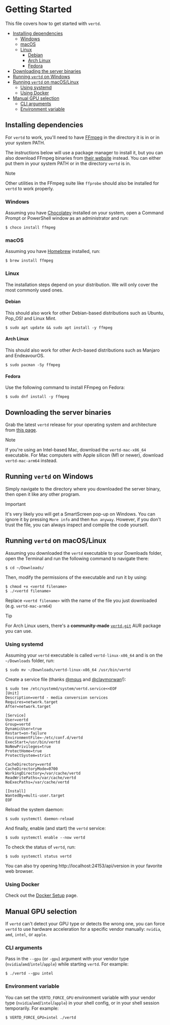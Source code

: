 # Getting Started

This file covers how to get started with `vertd`.

- [Installing dependencies](#installing-dependencies)
  - [Windows](#windows)
  - [macOS](#macos)
  - [Linux](#linux)
    - [Debian](#debian)
    - [Arch Linux](#arch-linux)
    - [Fedora](#fedora)
- [Downloading the server binaries](#downloading-the-server-binaries)
- [Running `vertd` on Windows](#running-vertd-on-windows)
- [Running `vertd` on macOS/Linux](#running-vertd-on-macoslinux)
  - [Using systemd](#using-systemd)
  - [Using Docker](#using-docker)
- [Manual GPU selection](#manual-gpu-selection)
  - [CLI arguments](#cli-arguments)
  - [Environment variable](#environment-variable)

## Installing dependencies

For `vertd` to work, you'll need to have [FFmpeg](https://ffmpeg.org/) in the directory it is in or in your system PATH.

The instructions below will use a package manager to install it, but you can also download FFmpeg binaries from [their website](https://ffmpeg.org/download.html#build-windows)
instead. You can either put them in your system PATH or in the directory `vertd` is in.

> [!NOTE]  
> Other utilities in the FFmpeg suite like `ffprobe` should also be installed for `vertd` to work properly.

### Windows

Assuming you have [Chocolatey](https://chocolatey.org/install) installed on your system, open a Command Prompt or PowerShell window as an administrator and run:

```shell
$ choco install ffmpeg
```

### macOS

Assuming you have [Homebrew](https://brew.sh/) installed, run:

```shell
$ brew install ffmpeg
```

### Linux

The installation steps depend on your distribution. We will only cover the most commonly used ones.

#### Debian

This should also work for other Debian-based distributions such as Ubuntu, Pop_OS! and Linux Mint.

```shell
$ sudo apt update && sudo apt install -y ffmpeg
```

#### Arch Linux

This should also work for other Arch-based distributions such as Manjaro and EndeavourOS.

```shell
$ sudo pacman -Sy ffmpeg
```

#### Fedora

Use the following command to install FFmpeg on Fedora:

```shell
$ sudo dnf install -y ffmpeg
```

## Downloading the server binaries

Grab the latest `vertd` release for your operating system and architecture from [this page](https://github.com/VERT-sh/vertd/releases).

> [!NOTE]
> If you're using an Intel-based Mac, download the `vertd-mac-x86_64` executable. For Mac computers with Apple silicon (M1 or newer), download `vertd-mac-arm64` instead.

## Running `vertd` on Windows

Simply navigate to the directory where you downloaded the server binary, then open it like any other program.

> [!IMPORTANT]
> It's very likely you will get a SmartScreen pop-up on Windows. You can ignore it by pressing `More info` and then `Run anyway`. However, if you don't trust the file, you can always inspect and compile the code yourself.

## Running `vertd` on macOS/Linux

Assuming you downloaded the `vertd` executable to your Downloads folder, open the Terminal and run the following command to navigate there:

```shell
$ cd ~/Downloads/
```

Then, modify the permissions of the executable and run it by using:

```shell
$ chmod +x <vertd filename>
$ ./<vertd filename>
```

Replace `<vertd filename>` with the name of the file you just downloaded (e.g. `vertd-mac-arm64`)

> [!TIP]
> For Arch Linux users, there's a **community-made** [`vertd-git`](https://aur.archlinux.org/packages/vertd-git) AUR package you can use.

### Using systemd

Assuming your `vertd` executable is called `vertd-linux-x86_64` and is on the `~/Downloads` folder, run:

```shell
$ sudo mv ~/Downloads/vertd-linux-x86_64 /usr/bin/vertd
```

Create a service file (thanks [@mqus](https://github.com/mqus) and [@claymorwan](https://github.com/claymorwan)!):

```shell
$ sudo tee /etc/systemd/system/vertd.service<<EOF
[Unit]
Description=vertd - media conversion services
Requires=network.target
After=network.target

[Service]
User=vertd
Group=vertd
DynamicUser=true
Restart=on-failure
EnvironmentFile=-/etc/conf.d/vertd
ExecStart=/usr/bin/vertd
NoNewPrivileges=true
ProtectHome=true
ProtectSystem=strict

CacheDirectory=vertd
CacheDirectoryMode=0700
WorkingDirectory=/var/cache/vertd
ReadWritePaths=/var/cache/vertd
NoExecPaths=/var/cache/vertd

[Install]
WantedBy=multi-user.target
EOF
```

Reload the system daemon:

```shell
$ sudo systemctl daemon-reload
```

And finally, enable (and start) the `vertd` service:

```shell
$ sudo systemctl enable --now vertd
```

To check the status of `vertd`, run:

```shell
$ sudo systemctl status vertd
```

You can also try opening http://localhost:24153/api/version in your favorite web browser.

### Using Docker

Check out the [Docker Setup](./DOCKER_SETUP.md) page.

## Manual GPU selection

If `vertd` can't detect your GPU type or detects the wrong one, you can force `vertd` to use hardware acceleration for a specific vendor manually: `nvidia`, `amd`, `intel`, or `apple`.

### CLI arguments

Pass in the `--gpu` (or `-gpu`) argument with your vendor type (`nvidia`/`amd`/`intel`/`apple`) while starting `vertd`. For example:

```shell
$ ./vertd --gpu intel
```

### Environment variable

You can set the `VERTD_FORCE_GPU` environment variable with your vendor type (`nvidia`/`amd`/`intel`/`apple`) in your shell config, or in your shell session temporarily. For example:

```shell
$ VERTD_FORCE_GPU=intel ./vertd
```
